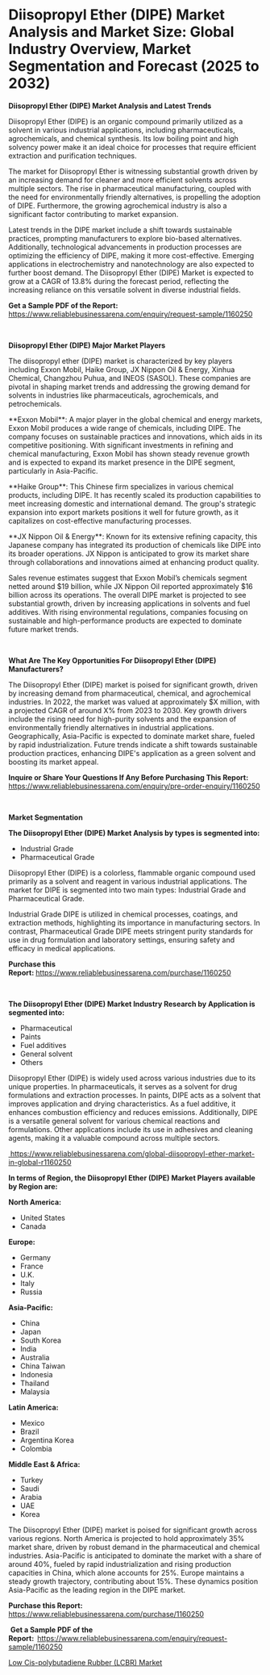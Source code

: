 <p><h1>Diisopropyl Ether (DIPE) Market Analysis and Market Size: Global Industry Overview, Market Segmentation and Forecast (2025 to 2032)</h1></p><p><strong>Diisopropyl Ether (DIPE) Market Analysis and Latest Trends</strong></p>
<p><p>Diisopropyl Ether (DIPE) is an organic compound primarily utilized as a solvent in various industrial applications, including pharmaceuticals, agrochemicals, and chemical synthesis. Its low boiling point and high solvency power make it an ideal choice for processes that require efficient extraction and purification techniques. </p><p>The market for Diisopropyl Ether is witnessing substantial growth driven by an increasing demand for cleaner and more efficient solvents across multiple sectors. The rise in pharmaceutical manufacturing, coupled with the need for environmentally friendly alternatives, is propelling the adoption of DIPE. Furthermore, the growing agrochemical industry is also a significant factor contributing to market expansion.</p><p>Latest trends in the DIPE market include a shift towards sustainable practices, prompting manufacturers to explore bio-based alternatives. Additionally, technological advancements in production processes are optimizing the efficiency of DIPE, making it more cost-effective. Emerging applications in electrochemistry and nanotechnology are also expected to further boost demand. The Diisopropyl Ether (DIPE) Market is expected to grow at a CAGR of 13.8% during the forecast period, reflecting the increasing reliance on this versatile solvent in diverse industrial fields.</p></p>
<p><strong>Get a Sample PDF of the Report:&nbsp;</strong> <a href="https://www.reliablebusinessarena.com/enquiry/request-sample/1160250?utm_campaign=2258&utm_medium=2&utm_source=Github&utm_content=ia&utm_term=01022025&utm_id=diisopropyl-ether-dipe">https://www.reliablebusinessarena.com/enquiry/request-sample/1160250</a></p>
<p>&nbsp;</p>
<p><strong>Diisopropyl Ether (DIPE) Major Market Players</strong></p>
<p><p>The diisopropyl ether (DIPE) market is characterized by key players including Exxon Mobil, Haike Group, JX Nippon Oil & Energy, Xinhua Chemical, Changzhou Puhua, and INEOS (SASOL). These companies are pivotal in shaping market trends and addressing the growing demand for solvents in industries like pharmaceuticals, agrochemicals, and petrochemicals.</p><p>**Exxon Mobil**: A major player in the global chemical and energy markets, Exxon Mobil produces a wide range of chemicals, including DIPE. The company focuses on sustainable practices and innovations, which aids in its competitive positioning. With significant investments in refining and chemical manufacturing, Exxon Mobil has shown steady revenue growth and is expected to expand its market presence in the DIPE segment, particularly in Asia-Pacific.</p><p>**Haike Group**: This Chinese firm specializes in various chemical products, including DIPE. It has recently scaled its production capabilities to meet increasing domestic and international demand. The group's strategic expansion into export markets positions it well for future growth, as it capitalizes on cost-effective manufacturing processes.</p><p>**JX Nippon Oil & Energy**: Known for its extensive refining capacity, this Japanese company has integrated its production of chemicals like DIPE into its broader operations. JX Nippon is anticipated to grow its market share through collaborations and innovations aimed at enhancing product quality.</p><p>Sales revenue estimates suggest that Exxon Mobil’s chemicals segment netted around $19 billion, while JX Nippon Oil reported approximately $16 billion across its operations. The overall DIPE market is projected to see substantial growth, driven by increasing applications in solvents and fuel additives. With rising environmental regulations, companies focusing on sustainable and high-performance products are expected to dominate future market trends.</p></p>
<p>&nbsp;</p>
<p><strong>What Are The Key Opportunities For Diisopropyl Ether (DIPE) Manufacturers?</strong></p>
<p><p>The Diisopropyl Ether (DIPE) market is poised for significant growth, driven by increasing demand from pharmaceutical, chemical, and agrochemical industries. In 2022, the market was valued at approximately $X million, with a projected CAGR of around X% from 2023 to 2030. Key growth drivers include the rising need for high-purity solvents and the expansion of environmentally friendly alternatives in industrial applications. Geographically, Asia-Pacific is expected to dominate market share, fueled by rapid industrialization. Future trends indicate a shift towards sustainable production practices, enhancing DIPE's application as a green solvent and boosting its market appeal.</p></p>
<p><strong>Inquire or Share Your Questions If Any Before Purchasing This Report:</strong> <a href="https://www.reliablebusinessarena.com/enquiry/pre-order-enquiry/1160250?utm_campaign=2258&utm_medium=2&utm_source=Github&utm_content=ia&utm_term=01022025&utm_id=diisopropyl-ether-dipe">https://www.reliablebusinessarena.com/enquiry/pre-order-enquiry/1160250</a></p>
<p>&nbsp;</p>
<p><strong>Market Segmentation</strong></p>
<p><strong>The Diisopropyl Ether (DIPE) Market Analysis by types is segmented into:</strong></p>
<p><ul><li>Industrial Grade</li><li>Pharmaceutical Grade</li></ul></p>
<p><p>Diisopropyl Ether (DIPE) is a colorless, flammable organic compound used primarily as a solvent and reagent in various industrial applications. The market for DIPE is segmented into two main types: Industrial Grade and Pharmaceutical Grade. </p><p>Industrial Grade DIPE is utilized in chemical processes, coatings, and extraction methods, highlighting its importance in manufacturing sectors. In contrast, Pharmaceutical Grade DIPE meets stringent purity standards for use in drug formulation and laboratory settings, ensuring safety and efficacy in medical applications.</p></p>
<p><strong>Purchase this Report:&nbsp;</strong><a href="https://www.reliablebusinessarena.com/purchase/1160250?utm_campaign=2258&utm_medium=2&utm_source=Github&utm_content=ia&utm_term=01022025&utm_id=diisopropyl-ether-dipe">https://www.reliablebusinessarena.com/purchase/1160250</a></p>
<p>&nbsp;</p>
<p><strong>The Diisopropyl Ether (DIPE) Market Industry Research by Application is segmented into:</strong></p>
<p><ul><li>Pharmaceutical</li><li>Paints</li><li>Fuel additives</li><li>General solvent</li><li>Others</li></ul></p>
<p><p>Diisopropyl Ether (DIPE) is widely used across various industries due to its unique properties. In pharmaceuticals, it serves as a solvent for drug formulations and extraction processes. In paints, DIPE acts as a solvent that improves application and drying characteristics. As a fuel additive, it enhances combustion efficiency and reduces emissions. Additionally, DIPE is a versatile general solvent for various chemical reactions and formulations. Other applications include its use in adhesives and cleaning agents, making it a valuable compound across multiple sectors.</p></p>
<p><a href="https://www.reliablebusinessarena.com/global-diisopropyl-ether-market-in-global-r1160250?utm_campaign=2258&utm_medium=2&utm_source=Github&utm_content=ia&utm_term=01022025&utm_id=diisopropyl-ether-dipe">&nbsp;https://www.reliablebusinessarena.com/global-diisopropyl-ether-market-in-global-r1160250</a></p>
<p><strong>In terms of Region, the Diisopropyl Ether (DIPE) Market Players available by Region are:</strong></p>
<p>
    <p> <strong> North America: </strong>
        <ul>
            <li>United States</li>
            <li>Canada</li>
        </ul>
        </p> 
    <p> <strong> Europe: </strong>
        <ul>
            <li>Germany</li>
            <li>France</li>
            <li>U.K.</li>
            <li>Italy</li>
            <li>Russia</li>
        </ul>
        </p> 
    <p> <strong> Asia-Pacific: </strong>
        <ul>
            <li>China</li>
            <li>Japan</li>
            <li>South Korea</li>
            <li>India</li>
            <li>Australia</li>
            <li>China Taiwan</li>
            <li>Indonesia</li>
            <li>Thailand</li>
            <li>Malaysia</li>
        </ul>
        </p> 
    <p> <strong> Latin America: </strong>
        <ul>
            <li>Mexico</li>
            <li>Brazil</li>
            <li>Argentina Korea</li>
            <li>Colombia</li>
        </ul>
        </p> 
    <p> <strong> Middle East & Africa: </strong>
        <ul>
            <li>Turkey</li>
            <li>Saudi</li>
            <li>Arabia</li>
            <li>UAE</li>
            <li>Korea</li>
        </ul>
    </p>
    </p>
<p><p>The Diisopropyl Ether (DIPE) market is poised for significant growth across various regions. North America is projected to hold approximately 35% market share, driven by robust demand in the pharmaceutical and chemical industries. Asia-Pacific is anticipated to dominate the market with a share of around 40%, fueled by rapid industrialization and rising production capacities in China, which alone accounts for 25%. Europe maintains a steady growth trajectory, contributing about 15%. These dynamics position Asia-Pacific as the leading region in the DIPE market.</p></p>
<p><strong>Purchase this Report: </strong><a href="https://www.reliablebusinessarena.com/purchase/1160250?utm_campaign=2258&utm_medium=2&utm_source=Github&utm_content=ia&utm_term=01022025&utm_id=diisopropyl-ether-dipe">https://www.reliablebusinessarena.com/purchase/1160250</a></p>
<p>&nbsp;<strong>Get a Sample PDF of the Report:&nbsp;&nbsp;</strong><a href="https://www.reliablebusinessarena.com/enquiry/request-sample/1160250?utm_campaign=2258&utm_medium=2&utm_source=Github&utm_content=ia&utm_term=01022025&utm_id=diisopropyl-ether-dipe">https://www.reliablebusinessarena.com/enquiry/request-sample/1160250</a></p>
<p><strong></strong></p>
<p><p><a href="https://github.com/ilonaenterline65/Market-Research-Report-List-1/blob/main/low-cis-polybutadiene-rubber-lcbr-market.md?utm_campaign=2258&utm_medium=2&utm_source=Github&utm_content=ia&utm_term=01022025&utm_id=diisopropyl-ether-dipe">Low Cis-polybutadiene Rubber (LCBR) Market</a></p></p>